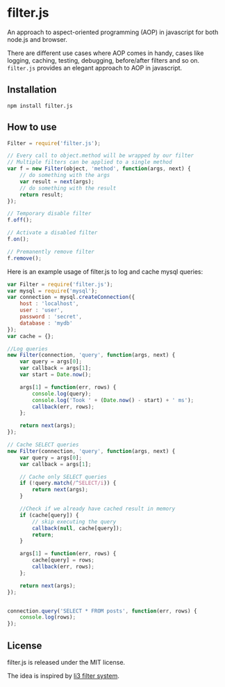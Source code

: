 # filter.js
An approach to aspect-oriented programming (AOP) in javascript for both node.js and browser.

There are different use cases where AOP comes in handy, cases like logging, caching, testing, debugging, before/after filters and so on. `filter.js` provides an elegant approach to AOP in javascript. 

Installation
----------

    npm install filter.js

How to use
----------

``` javascript
Filter = require('filter.js');

// Every call to object.method will be wrapped by our filter
// Multiple filters can be applied to a single method
var f = new Filter(object, 'method', function(args, next) {
    // do something with the args
    var result = next(args);
    // do something with the result
    return result;
});

// Temporary disable filter
f.off();

// Activate a disabled filter
f.on();

// Premanently remove filter
f.remove();
```

Here is an example usage of filter.js to log and cache mysql queries:

``` javascript
var Filter = require('filter.js');
var mysql = require('mysql');
var connection = mysql.createConnection({
	host : 'localhost',
	user : 'user',
	password : 'secret',
	database : 'mydb'
});
var cache = {};

//Log queries
new Filter(connection, 'query', function(args, next) {
	var query = args[0];
	var callback = args[1];
	var start = Date.now();

	args[1] = function(err, rows) {
		console.log(query);
		console.log('Took ' + (Date.now() - start) + ' ms');
		callback(err, rows);
	};

	return next(args);
});

// Cache SELECT queries
new Filter(connection, 'query', function(args, next) {
	var query = args[0];
	var callback = args[1];

	// Cache only SELECT queries
	if (!query.match(/^SELECT/i)) {
		return next(args);
	}

	//Check if we already have cached result in memory
	if (cache[query]) {
		// skip executing the query
		callback(null, cache[query]);
		return;
	}

	args[1] = function(err, rows) {
		cache[query] = rows;
		callback(err, rows);
	};

	return next(args);
});


connection.query('SELECT * FROM posts', function(err, rows) {
	console.log(rows);
});
```
  

License
-------
filter.js is released under the MIT license.

The idea is inspired by [li3 filter system](http://li3.me/docs/lithium/util/collection/Filters).
